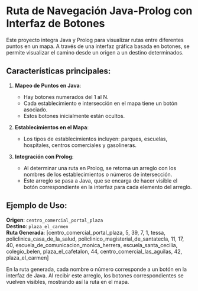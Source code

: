 # Ruta de Navegación Java-Prolog con Interfaz de Botones

Este proyecto integra Java y Prolog para visualizar rutas entre diferentes puntos en un mapa. A través de una interfaz gráfica basada en botones, se permite visualizar el camino desde un origen a un destino determinados.

## Características principales:

1. **Mapeo de Puntos en Java**: 
   - Hay botones numerados del 1 al N.
   - Cada establecimiento e intersección en el mapa tiene un botón asociado.
   - Estos botones inicialmente están ocultos.

2. **Establecimientos en el Mapa**:
   - Los tipos de establecimientos incluyen: parques, escuelas, hospitales, centros comerciales y gasolineras.

3. **Integración con Prolog**:
   - Al determinar una ruta en Prolog, se retorna un arreglo con los nombres de los establecimientos o números de intersección.
   - Este arreglo se pasa a Java, que se encarga de hacer visible el botón correspondiente en la interfaz para cada elemento del arreglo.

## Ejemplo de Uso:

**Origen**: `centro_comercial_portal_plaza`  
**Destino**: `plaza_el_carmen`  
**Ruta Generada**: [centro_comercial_portal_plaza, 5, 39, 7, 1, tessa, policlinica_casa_de_la_salud, policlinico_magisterial_de_santatecla, 11, 17, 40, escuela_de_comunicacion_monica_herrera, escuela_santa_cecilia, colegio_belen, plaza_el_cafetalon, 44, centro_comercial_las_aguilas, 42, plaza_el_carmen]


En la ruta generada, cada nombre o número corresponde a un botón en la interfaz de Java. Al recibir este arreglo, los botones correspondientes se vuelven visibles, mostrando así la ruta en el mapa.


